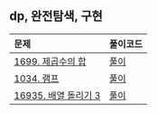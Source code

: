 ## dp, 완전탐색, 구현

| 문제                                                      | 풀이코드                    |
|:--------------------------------------------------------|:------------------------|
| [1699. 제곱수의 합 ](https://www.acmicpc.net/problem/1699)   | [풀이](./BJ_S2_1699_14780kb_156ms.java)  |
| [1034. 램프 ](https://www.acmicpc.net/problem/1034)     | [풀이](./BJ_G4_1034_15216kb_140ms.java)  |
| [16935. 배열 돌리기 3](https://www.acmicpc.net/problem/16935) | [풀이](./BJ_G5_16935_58076kb_444ms.java)  |

